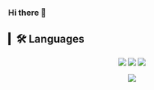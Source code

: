### Hi there 👋


## ▎🛠 Languages
<p align='center'>
  <img src="https://img.shields.io/badge/-A8B9CC?style=flat-square&logo=C&logoColor=white"/>
  <img src="https://img.shields.io/badge/JavaScript-F7DF1E?style=flat-square&logo=JavaScript&logoColor=white"/>
  <img src="https://img.shields.io/badge/React-664E88?style=flat-square&logo=React&logoColor=blue"/>
</p>

<p align='center'>
  <img src="http://mazassumnida.wtf/api/v2/generate_badge?boj=lokijoji2"/>
</p>



    

